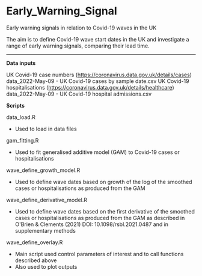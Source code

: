 # Early_Warning_Signal
 Early warning signals in relation to Covid-19 waves in the UK

The aim is to define Covid-19 wave start dates in the UK and investigate a range of early warning signals,
comparing their lead time.
___________

**Data inputs**

UK Covid-19 case numbers (https://coronavirus.data.gov.uk/details/cases)
data_2022-May-09 - UK Covid-19 cases by sample date.csv
UK Covid-19 hospitalisations (https://coronavirus.data.gov.uk/details/healthcare)
data_2022-May-09 - UK Covid-19 hospital admissions.csv


**Scripts**

data_load.R
- Used to load in data files 

gam_fitting.R
- Used to fit generalised additive model (GAM) to Covid-19 cases or hospitalisations

wave_define_growth_model.R
- Used to define wave dates based on growth of the log of the smoothed cases or hospitalisations as 
	produced from the GAM

wave_define_derivative_model.R
- Used to define wave dates based on the first derivative of the smoothed cases or hospitalisations as 
	produced from the GAM as described in O'Brien & Clements (2021) DOI: 10.1098/rsbl.2021.0487 and 
	in supplementary methods

wave_define_overlay.R
- Main script used control parameters of interest and to call functions described above
- Also used to plot outputs